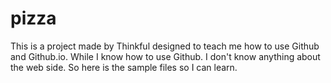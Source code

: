 # pizza

This is a project made by Thinkful designed to teach me how to use Github and Github.io. While I know how to use Github. I don't know anything about the web side. So here is the sample files so I can learn.
